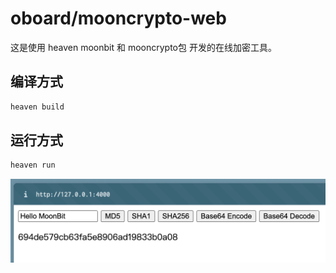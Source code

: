 # oboard/mooncrypto-web

这是使用 heaven moonbit 和 mooncrypto包 开发的在线加密工具。

## 编译方式

```bash
heaven build
```

## 运行方式

```bash
heaven run
```

![Screenshot](screenshots/1.png)